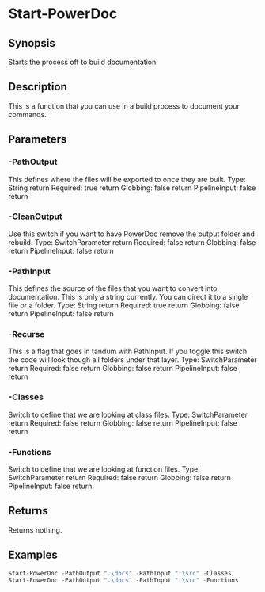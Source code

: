 # Start-PowerDoc

## Synopsis

Starts the process off to build documentation

## Description

This is a function that you can use in a build process to document your commands.

## Parameters

### -PathOutput

This defines where the files will be exported to once they are built.
Type: String  return
Required: true  return
Globbing: false  return
PipelineInput: false  return

### -CleanOutput

Use this switch if you want to have PowerDoc remove the output folder and rebuild.
Type: SwitchParameter  return
Required: false  return
Globbing: false  return
PipelineInput: false  return

### -PathInput

This defines the source of the files that you want to convert into documentation.
This is only a string currently.  You can direct it to a single file or a folder.
Type: String  return
Required: true  return
Globbing: false  return
PipelineInput: false  return

### -Recurse

This is a flag that goes in tandum with PathInput.  If you toggle this switch the code will look though all folders under that layer.
Type: SwitchParameter  return
Required: false  return
Globbing: false  return
PipelineInput: false  return

### -Classes

Switch to define that we are looking at class files.
Type: SwitchParameter  return
Required: false  return
Globbing: false  return
PipelineInput: false  return

### -Functions

Switch to define that we are looking at function files.
Type: SwitchParameter  return
Required: false  return
Globbing: false  return
PipelineInput: false  return

## Returns

Returns nothing.

## Examples

```PowerShell
Start-PowerDoc -PathOutput ".\docs" -PathInput ".\src" -Classes
Start-PowerDoc -PathOutput ".\docs" -PathInput ".\src" -Functions
```

